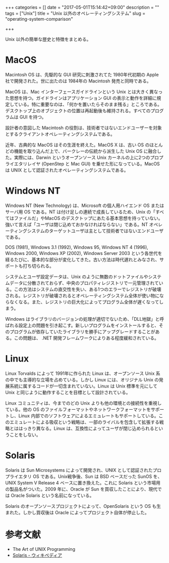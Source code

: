 +++
categories = []
date = "2017-05-01T15:14:42+09:00"
description = ""
tags = ["Unix"]
title = "Unix 以外のオペレーティングシステム"
slug = "operating-system-comparison"

+++

Unix 以外の簡単な歴史と特徴をまとめる。

# MacOS
Macintosh OS は、先駆的な GUI 研究に刺激されてた 1980年代初期の Apple 社で開発された。世に出たのは 1984年の Macintosh 発売と同時である。

MacOS は、Mac インターフェースガイドラインという Unix とは大きく異なった思想を持つ。ガイドラインはアプリケーション GUI の表示と動作を詳細に規定している。特に重要なのは、「何かを置いたらそのまま残る」ところである。デスクトップ上のオブジェクトの位置は再起動後も維持される。すべてのプログラムは GUI を持つ。

設計者の意図した Macintosh の役割は、技術者ではないエンドユーザーを対象とするクライアントオペレーティングシステムである。

近年、古典的な MacOS はその生涯を終えた。MacOS X は、古い OS のほとんどの機能を取り込んだ上で、バークレーの伝統から派生した Unix OS に融合した。実際には、Darwin というオープンソース Unix カーネルの上に2つのプロプライエタリレイヤ (OpenStep と Mac GUI) を乗せた形になっている。MacOS は UNIX として認証されたオペレーティングシステムである。

# Windows NT
Windows NT (New Technology) は、Microsoft の個人用ハイエンド OS またはサーバ用 OS である。NT は付け足しの連続で成長しているため、Unix の「すべてはファイルだ」やMacOS のデスクトップにあたる基本思想を持っていない。強いて言えば「ユーザは閉じ込めておかなければならない」である。NT オペレーティングシステムのターゲットユーザは主として技術者ではないエンドユーザである。

DOS (1981), Windows 3.1 (1992), Windows 95, Windows NT 4 (1996), Windows 2000, Windows XP (2002), Windows Server 2003 という各世代を経るたびに、基本的な部分が変化してきた。古い方法は時代遅れとみなされ、サポートも打ち切られる。

システムとユーザ設定データは、Unix のように無数のドットファイルやシステムデータに分散されておらず、中央のプロパティレジストリで一元管理されている。この方法はシステムの直交性を失い、ある1つのエラーでレジストリが破壊される。レジストリが破壊されるとオペレーティングシステム全体が使い物にならなくなる。また、レジストリの巨大化によってプログラム全体が遅くなってしまう。

Windows はライブラリのバージョンの処理が適切でないため、「DLL地獄」と呼ばれる設定上の問題を引き起こす。新しいプログラムをインストールすると、そのプログラムが依存していたライブラリを勝手にアップグレードすることがある。この問題は、 .NET 開発フレームワークによりある程度緩和されている。

# Linux
Linux Torvalds によって 1991年に作られた Linux は、オープンソース Unix 系の中でも主導的な立場を占めている。しかし Linux には、オリジナル Unix の発展系統に属するコードが一切含まれていない。Linux は Unix 標準を元にして Unix と同じように動作することを目標として設計されている。

Linux コミュニティは、今までのどの Unix よりも他の環境との接続性を重視している。他の OS のファイルフォーマットやネットワークフォーマットをサポートし、Linux 内部でのソフトウェアによるエミュレートもサポートしている。このエミュレートによる吸収という戦略は、一部のライバルを包含して拡張する戦略とははっきり異なる。Linux は、互換性によってユーザが閉じ込められるということをしない。

# Solaris
Solaris は Sun Microsystems によって開発され、UNIX として認証されたプロプライエタリ OS である。Unix戦争後、Sun は BSD ベースだった SunOS を、UNIX System V Release 4 ベースに置き換えた。これに Solaris という市場用の製品名がついた。2009 年に、Oracle が Sun を買収したことにより、現代では Oracle Solaris という名前になっている。

Solaris のオープンソースプロジェクトによって、OpenSolaris という OS も生まれた。しかし買収後は Oracle によってプロジェクト自体が停止した。


# 参考文献
- The Art of UNIX Programming
- [Solaris - ウィキペディア](https://ja.wikipedia.org/wiki/Solaris)

